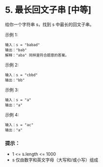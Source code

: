# 5. 最长回文子串 [中等]
给你一个字符串 s，找到 s 中最长的回文子串。

示例 1:
```
输入：s = "babad"
输出："bab"
解释："aba" 同样是符合题意的答案。
```

示例 2:
```
输入：s = "cbbd"
输出："bb"
```

示例 3:
```
输入：s = "a"
输出："a"
```

示例 4:
```
输入：s = "ac"
输出："a"
```

### 提示：
  - 1 <= s.length <= 1000
  - s 仅由数字和英文字母（大写和/或小写）组成